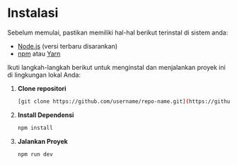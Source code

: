 # Instalasi

Sebelum memulai, pastikan memiliki hal-hal berikut terinstal di sistem anda:

- [Node.js](https://nodejs.org/) (versi terbaru disarankan)
- [npm](https://www.npmjs.com/) atau [Yarn](https://yarnpkg.com/)

Ikuti langkah-langkah berikut untuk menginstal dan menjalankan proyek ini di lingkungan lokal Anda:

1. **Clone repositori**

   ```bash
   [git clone https://github.com/username/repo-name.git](https://github.com/afzzrdn/Test-Case.git)
2. **Install Dependensi**
   ```bash
   npm install 
3. **Jalankan Proyek**
   ```bash
   npm run dev 
